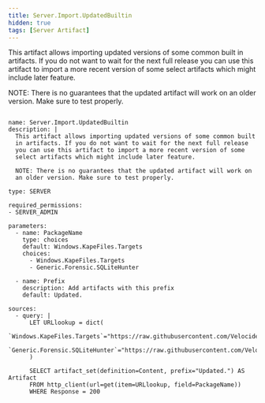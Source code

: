 ```yaml
---
title: Server.Import.UpdatedBuiltin
hidden: true
tags: [Server Artifact]
---
```


This artifact allows importing updated versions of some common built
in artifacts. If you do not want to wait for the next full release
you can use this artifact to import a more recent version of some
select artifacts which might include later feature.

NOTE: There is no guarantees that the updated artifact will work on
an older version. Make sure to test properly.


<pre><code class="language-yaml">
name: Server.Import.UpdatedBuiltin
description: |
  This artifact allows importing updated versions of some common built
  in artifacts. If you do not want to wait for the next full release
  you can use this artifact to import a more recent version of some
  select artifacts which might include later feature.

  NOTE: There is no guarantees that the updated artifact will work on
  an older version. Make sure to test properly.

type: SERVER

required_permissions:
- SERVER_ADMIN

parameters:
  - name: PackageName
    type: choices
    default: Windows.KapeFiles.Targets
    choices:
      - Windows.KapeFiles.Targets
      - Generic.Forensic.SQLiteHunter

  - name: Prefix
    description: Add artifacts with this prefix
    default: Updated.

sources:
  - query: |
      LET URLlookup = dict(
        `Windows.KapeFiles.Targets`="https://raw.githubusercontent.com/Velocidex/velociraptor/master/artifacts/definitions/Windows/KapeFiles/Targets.yaml",
        `Generic.Forensic.SQLiteHunter`="https://raw.githubusercontent.com/Velocidex/SQLiteHunter/main/output/SQLiteHunter.yaml"
      )

      SELECT artifact_set(definition=Content, prefix="Updated.") AS Artifact
      FROM http_client(url=get(item=URLlookup, field=PackageName))
      WHERE Response = 200

</code></pre>

